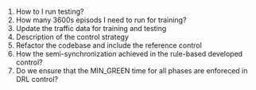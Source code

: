 





1. How to I run testing? 
2. How many 3600s episods I need to run for training?
3. Update the traffic data for training and testing 
4. Description of the control strategy 
5. Refactor the codebase and include the reference control 
6. How the semi-synchronization achieved in the rule-based developed control? 
7. Do we ensure that the MIN_GREEN time for all phases are enforeced in DRL control?